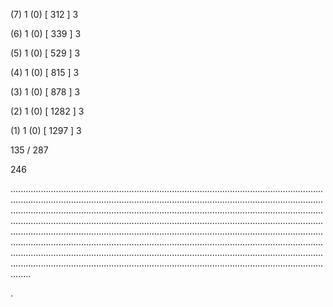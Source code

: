 (7) 1 (0) [ 312 ] 3 


(6) 1 (0) [ 339 ] 3 


(5) 1 (0) [ 529 ] 3 


(4) 1 (0) [ 815 ] 3 


(3) 1 (0) [ 878 ] 3 


(2) 1 (0) [ 1282 ] 3 


(1) 1 (0) [ 1297 ] 3 


135 / 287 


246 


........................................................................................................................................................................................................................................................................................................................................................................................................................................................................................................................................................................................................................................................................................................................................................................................................................................................................................................................................................................................................................................ 


 


. 

